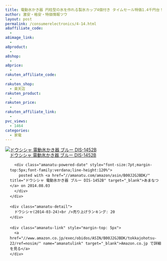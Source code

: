 ```yaml
---
title: 電動氷かき器 円柱型の氷を作れる製氷カップ4個付き タイムセール特価1.4千円台！送料無料！
author: 激安・格安・特価情報ツウ
layout: post
permalink: /consumerelectronics/4-14.html
a8affiliate_code:
  -
a8image_link:
  -
a8product:
  -
a8shop:
  -
a8price:
  -
rakuten_affiliate_code:
  -
rakuten_shop:
  - 楽天店
rakuten_product:
  -
rakuten_price:
  -
rakuten_affiliate_link:
  -
pvc_views:
  - 1464
categories:
  - 家電
---
```

<div class="amanatu-box" style="margin-bottom:0px;">
  <div class="amanatu-image" style="float:left;">
    <a href="//www.amazon.co.jp/exec/obidos/ASIN/B00J2GJBDK/tokkajohotsu-22/ref=nosim/" name="amanatulink" target="_blank"><img src="//i1.wp.com/ecx.images-amazon.com/images/I/41zF%2BNGf2-L._SL160_.jpg?w=546" alt="ドウシシャ 電動氷かき器 ブルー DIS-1452B" style="border: none;" data-recalc-dims="1" /></a>
  </div>

  <div class="amanatu-info" style="float:left;margin-left:15px;line-height:120%">
    <div class="amanatu-name" style="margin-bottom:10px;line-height:120%">
      <a href="//www.amazon.co.jp/exec/obidos/ASIN/B00J2GJBDK/tokkajohotsu-22/ref=nosim/" name="amanatulink" target="_blank">ドウシシャ 電動氷かき器 ブルー DIS-1452B</a>

      <div class="amanatu-powered-date" style="font-size:7pt;margin-top:5px;font-family:verdana;line-height:120%">
        posted with <a href="//amanatu.com/amazon/asin/B00J2GJBDK/" title="ドウシシャ 電動氷かき器 ブルー DIS-1452B" target="_blank">あまなつ</a> on 2014.08.03
      </div>
    </div>

    <div class="amanatu-detail">
      ドウシシャ(2014-03-24)<br />売り上げランキング: 20
    </div>

    <div class="amanatu-link" style="margin-top: 5px">
      <a href="//www.amazon.co.jp/exec/obidos/ASIN/B00J2GJBDK/tokkajohotsu-22/ref=nosim/" name="amanatulink" target="_blank">Amazon.co.jp で詳細を見る</a>
    </div>
  </div>

  <div class="amanatu-footer" style="clear: left">
  </div>
</div>